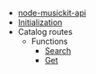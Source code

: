 * [node-musickit-api](/)
* [Initialization](/initialization.md)
* Catalog routes
	* Functions
		* [Search](catalog/functions/search.md)
		* [Get](catalog/functions/getFunctions.md)